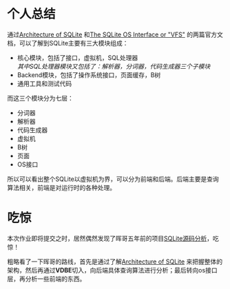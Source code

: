 # 个人总结

通过[Architecture of SQLite](https://www.sqlite.org/arch.html) 和[The SQLite OS Interface or "VFS"](https://www.sqlite.org/vfs.html) 的两篇官方文档，可以了解到SQLite主要有三大模块组成：
* 核心模块，包括了接口，虚拟机，SQL处理器  
 *其中SQL处理器模块又包括了：解析器，分词器，代码生成器三个子模块*  
* Backend模块，包括了操作系统接口，页面缓存，B树
* 通用工具和测试代码  
  
而这三个模块分为七层：
* 分词器
* 解析器
* 代码生成器
* 虚拟机
* B树
* 页面
* OS接口

所以可以看出整个SQLite以虚拟机为界，可以分为前端和后端。后端主要是查询算法相关，前端是对运行时的各种处理。

# 吃惊
本次作业即将提交之时，居然偶然发现了晖哥五年前的项目[SQLite源码分析](https://github.com/HuiLi/huili.github.io)，吃惊！  

粗略看了一下晖哥的路线，首先是通过了解[Architecture of SQLite](https://www.sqlite.org/arch.html) 来把握整体的架构，然后再通过**VDBE**切入，向后端具体查询算法进行分析；最后转向os接口层，再分析一些前端的东西。